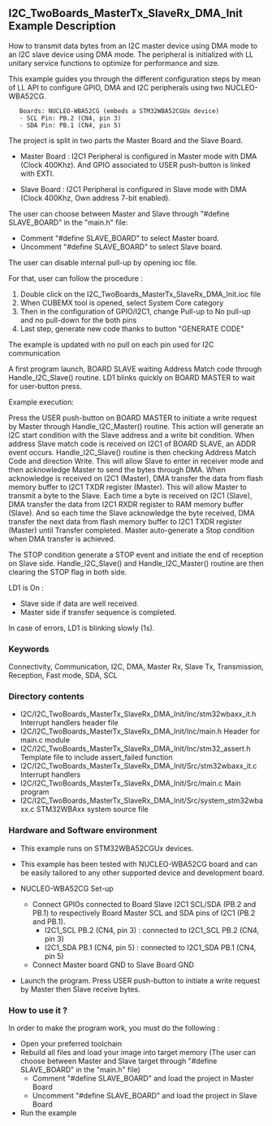 ## <b>I2C_TwoBoards_MasterTx_SlaveRx_DMA_Init Example Description</b>

How to transmit data bytes from an I2C master device using DMA mode
to an I2C slave device using DMA mode. The peripheral is initialized
with LL unitary service functions to optimize for performance and size.

This example guides you through the different configuration steps by mean of LL API
to configure GPIO, DMA and I2C peripherals using two NUCLEO-WBA52CG.

       Boards: NUCLEO-WBA52CG (embeds a STM32WBA52CGUx device)
       - SCL Pin: PB.2 (CN4, pin 3)
       - SDA Pin: PB.1 (CN4, pin 5)

The project is split in two parts the Master Board and the Slave Board.

- Master Board :
  I2C1 Peripheral is configured in Master mode with DMA (Clock 400Khz).
  And GPIO associated to USER push-button is linked with EXTI.

- Slave Board :
  I2C1 Peripheral is configured in Slave mode with DMA (Clock 400Khz, Own address 7-bit enabled).

The user can choose between Master and Slave through "#define SLAVE_BOARD"
in the "main.h" file:

- Comment "#define SLAVE_BOARD" to select Master board.
- Uncomment "#define SLAVE_BOARD" to select Slave board.

The user can disable internal pull-up by opening ioc file.

For that, user can follow the procedure :

 1. Double click on the I2C_TwoBoards_MasterTx_SlaveRx_DMA_Init.ioc file
 2. When CUBEMX tool is opened, select System Core category
 3. Then in the configuration of GPIO/I2C1, change Pull-up to No pull-up and no pull-down for the both pins
 4. Last step, generate new code thanks to button "GENERATE CODE"
 
The example is updated with no pull on each pin used for I2C communication

A first program launch, BOARD SLAVE waiting Address Match code through Handle_I2C_Slave() routine.
LD1 blinks quickly on BOARD MASTER to wait for user-button press.

Example execution:

Press the USER push-button on BOARD MASTER to initiate a write request by Master through Handle_I2C_Master() routine.
This action will generate an I2C start condition with the Slave address and a write bit condition.
When address Slave match code is received on I2C1 of BOARD SLAVE, an ADDR event occurs.
Handle_I2C_Slave() routine is then checking Address Match Code and direction Write.
This will allow Slave to enter in receiver mode and then acknowledge Master to send the bytes through DMA.
When acknowledge is received on I2C1 (Master), DMA transfer the data from flash memory buffer to I2C1 TXDR register (Master).
This will allow Master to transmit a byte to the Slave.
Each time a byte is received on I2C1 (Slave), DMA transfer the data from I2C1 RXDR register to RAM memory buffer (Slave).
And so each time the Slave acknowledge the byte received,
DMA transfer the next data from flash memory buffer to I2C1 TXDR register (Master) until Transfer completed.
Master auto-generate a Stop condition when DMA transfer is achieved.

The STOP condition generate a STOP event and initiate the end of reception on Slave side.
Handle_I2C_Slave() and Handle_I2C_Master() routine are then clearing the STOP flag in both side.

LD1 is On :

- Slave side if data are well received.
- Master side if transfer sequence is completed.

In case of errors, LD1 is blinking slowly (1s).

### <b>Keywords</b>

Connectivity, Communication, I2C, DMA, Master Rx, Slave Tx, Transmission, Reception, Fast mode, SDA, SCL


### <b>Directory contents</b>

  - I2C/I2C_TwoBoards_MasterTx_SlaveRx_DMA_Init/Inc/stm32wbaxx_it.h         Interrupt handlers header file
  - I2C/I2C_TwoBoards_MasterTx_SlaveRx_DMA_Init/Inc/main.h                  Header for main.c module
  - I2C/I2C_TwoBoards_MasterTx_SlaveRx_DMA_Init/Inc/stm32_assert.h          Template file to include assert_failed function
  - I2C/I2C_TwoBoards_MasterTx_SlaveRx_DMA_Init/Src/stm32wbaxx_it.c         Interrupt handlers
  - I2C/I2C_TwoBoards_MasterTx_SlaveRx_DMA_Init/Src/main.c                  Main program
  - I2C/I2C_TwoBoards_MasterTx_SlaveRx_DMA_Init/Src/system_stm32wbaxx.c     STM32WBAxx system source file

### <b>Hardware and Software environment</b>

  - This example runs on STM32WBA52CGUx devices.

  - This example has been tested with NUCLEO-WBA52CG board and can be
    easily tailored to any other supported device and development board.

  - NUCLEO-WBA52CG Set-up
    - Connect GPIOs connected to Board Slave I2C1 SCL/SDA (PB.2 and PB.1)
    to respectively Board Master SCL and SDA pins of I2C1 (PB.2 and PB.1).
      - I2C1_SCL  PB.2 (CN4, pin 3) : connected to I2C1_SCL PB.2 (CN4, pin 3)
      - I2C1_SDA  PB.1 (CN4, pin 5) : connected to I2C1_SDA PB.1 (CN4, pin 5)
    - Connect Master board GND to Slave Board GND

  - Launch the program. Press USER push-button to initiate a write request by Master
      then Slave receive bytes.

### <b>How to use it ?</b>

In order to make the program work, you must do the following :

 - Open your preferred toolchain
 - Rebuild all files and load your image into target memory (The user can choose between Master
   and Slave target through "#define SLAVE_BOARD" in the "main.h" file)
    - Comment "#define SLAVE_BOARD" and load the project in Master Board
    - Uncomment "#define SLAVE_BOARD" and load the project in Slave Board
 - Run the example

